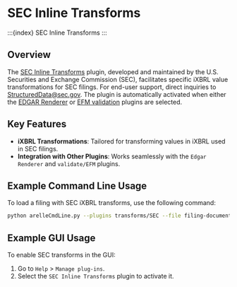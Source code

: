 # SEC Inline Transforms

:::{index} SEC Inline Transforms
:::

## Overview

The [SEC Inline Transforms][github] plugin, developed and maintained by the U.S. Securities and Exchange Commission
(SEC), facilitates specific iXBRL value transformations for SEC filings. For end-user support, direct inquiries to
[StructuredData@sec.gov][sec-email]. The plugin is automatically activated when either the
[EDGAR Renderer][edgar-renderer] or [EFM validation][validate-efm] plugins are selected.

## Key Features

- **iXBRL Transformations**: Tailored for transforming values in iXBRL used in SEC filings.
- **Integration with Other Plugins**: Works seamlessly with the `Edgar Renderer` and `validate/EFM` plugins.

## Example Command Line Usage

To load a filing with SEC iXBRL transforms, use the following command:

```bash
python arelleCmdLine.py --plugins transforms/SEC --file filing-documents.zip
```

## Example GUI Usage

To enable SEC transforms in the GUI:

1. Go to `Help` > `Manage plug-ins`.
2. Select the `SEC Inline Transforms` plugin to activate it.

[github]: https://github.com/Arelle/Arelle/blob/master/arelle/plugin/transforms/SEC/__init__.py
[sec-email]: mailto:StructuredData@sec.gov
[edgar-renderer]: project:edgar_renderer.md
[validate-efm]: project:validation.md#validate-efm
